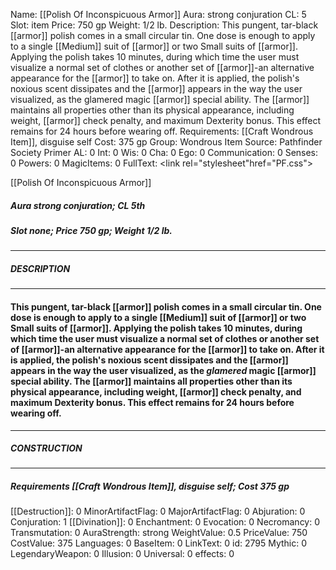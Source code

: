 Name: [[Polish Of Inconspicuous Armor]]
Aura: strong conjuration
CL: 5
Slot: item
Price: 750 gp
Weight: 1/2 lb.
Description: This pungent, tar-black [[armor]] polish comes in a small circular tin. One dose is enough to apply to a single [[Medium]] suit of [[armor]] or two Small suits of [[armor]]. Applying the polish takes 10 minutes, during which time the user must visualize a normal set of clothes or another set of [[armor]]-an alternative appearance for the [[armor]] to take on. After it is applied, the polish's noxious scent dissipates and the [[armor]] appears in the way the user visualized, as the glamered magic [[armor]] special ability. The [[armor]] maintains all properties other than its physical appearance, including weight, [[armor]] check penalty, and maximum Dexterity bonus. This effect remains for 24 hours before wearing off.
Requirements: [[Craft Wondrous Item]], disguise self
Cost: 375 gp
Group: Wondrous Item
Source: Pathfinder Society Primer
AL: 0
Int: 0
Wis: 0
Cha: 0
Ego: 0
Communication: 0
Senses: 0
Powers: 0
MagicItems: 0
FullText: <link rel="stylesheet"href="PF.css"><div class="heading"><p class="alignleft">[[Polish Of Inconspicuous Armor]]</p><div style="clear: both;"></div></div><div><h5><b>Aura </b>strong conjuration; <b>CL </b>5th</h5><h5><b>Slot </b>none; <b>Price </b>750 gp; <b>Weight </b>1/2 lb.</h5></div><hr/><div><h5><b>DESCRIPTION</b></h5></div><hr/><div><h4><p>This pungent, tar-black [[armor]] polish comes in a small circular tin. One dose is enough to apply to a single [[Medium]] suit of [[armor]] or two Small suits of [[armor]]. Applying the polish takes 10 minutes, during which time the user must visualize a normal set of clothes or another set of [[armor]]-an alternative appearance for the [[armor]] to take on. After it is applied, the polish's noxious scent dissipates and the [[armor]] appears in the way the user visualized, as the <i>glamered</i> magic [[armor]] special ability. The [[armor]] maintains all properties other than its physical appearance, including weight, [[armor]] check penalty, and maximum Dexterity bonus. This effect remains for 24 hours before wearing off.</p></h4></div><hr/><div><h5><b>CONSTRUCTION</b></h5></div><hr/><div><h5><b>Requirements </b>[[Craft Wondrous Item]], <i>disguise self</i>; <b>Cost </b>375 gp</h5></div>
[[Destruction]]: 0
MinorArtifactFlag: 0
MajorArtifactFlag: 0
Abjuration: 0
Conjuration: 1
[[Divination]]: 0
Enchantment: 0
Evocation: 0
Necromancy: 0
Transmutation: 0
AuraStrength: strong
WeightValue: 0.5
PriceValue: 750
CostValue: 375
Languages: 0
BaseItem: 0
LinkText: 0
id: 2795
Mythic: 0
LegendaryWeapon: 0
Illusion: 0
Universal: 0
effects: 0
